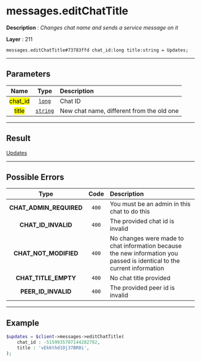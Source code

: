 # messages.editChatTitle

**Description** : *Changes chat name and sends a service message on it*

**Layer** : 211

```tl
messages.editChatTitle#73783ffd chat_id:long title:string = Updates;
```

---

## Parameters

| Name | Type | Description |
| :---: | :---: | :--- |
| <mark>chat_id</mark> | [`long`](type/long) | Chat ID |
| <mark>title</mark> | [`string`](type/string) | New chat name, different from the old one |

---

## Result

[Updates](type/Updates)

---

## Possible Errors

| Type | Code | Description |
| :---: | :---: | :--- |
| **CHAT_ADMIN_REQUIRED** | `400` | You must be an admin in this chat to do this |
| **CHAT_ID_INVALID** | `400` | The provided chat id is invalid |
| **CHAT_NOT_MODIFIED** | `400` | No changes were made to chat information because the new information you passed is identical to the current information |
| **CHAT_TITLE_EMPTY** | `400` | No chat title provided |
| **PEER_ID_INVALID** | `400` | The provided peer id is invalid |

---

## Example

```php
$updates = $client->messages->editChatTitle(
	chat_id : -5159935707144282792,
	title : 'vEk6thd1Oj37BR0i',
);
```
